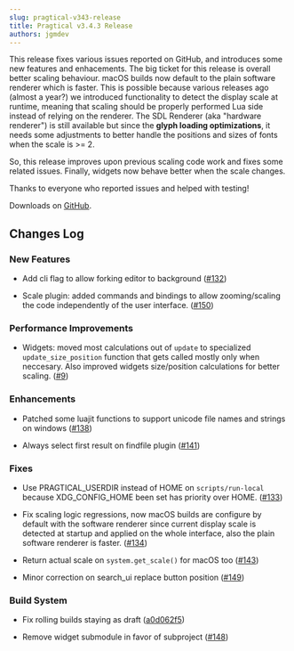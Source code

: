 ```yaml
---
slug: pragtical-v343-release
title: Pragtical v3.4.3 Release
authors: jgmdev
---
```


This release fixes various issues reported on GitHub, and introduces
some new features and enhacements. The big ticket for this release is overall
better scaling behaviour. macOS builds now default to the plain software
renderer which is faster. This is possible because various releases ago (almost
a year?) we introduced functionality to detect the display scale at runtime,
meaning that scaling should be properly performed Lua side instead of relying
on the renderer. The SDL Renderer (aka "hardware renderer") is still available
but since the **glyph loading optimizations**, it needs some adjustments to
better handle the positions and sizes of fonts when the scale is >= 2.

<!-- truncate -->

So, this release improves upon previous scaling code work and fixes some related
issues. Finally, widgets now behave better when the scale changes.

Thanks to everyone who reported issues and helped with testing!

Downloads on [GitHub](https://github.com/pragtical/pragtical/releases/tag/v3.4.3).

## Changes Log

### New Features

* Add cli flag to allow forking editor to background
  ([#132](https://github.com/pragtical/pragtical/pull/132))

* Scale plugin: added commands and bindings to allow zooming/scaling the code
  independently of the user interface.
  ([#150](https://github.com/pragtical/pragtical/pull/150))

### Performance Improvements

* Widgets: moved most calculations out of `update` to specialized
  `update_size_position` function that gets called mostly only when neccesary.
  Also improved widgets size/position calculations for better scaling.
  ([#9](https://github.com/pragtical/widget/pull/9))

### Enhancements

* Patched some luajit functions to support unicode file names
  and strings on windows
  ([#138](https://github.com/pragtical/pragtical/pull/138))

* Always select first result on findfile plugin
  ([#141](https://github.com/pragtical/pragtical/pull/141))

### Fixes

* Use PRAGTICAL_USERDIR instead of HOME on `scripts/run-local` because
  XDG_CONFIG_HOME been set has priority over HOME.
  ([#133](https://github.com/pragtical/pragtical/pull/133))

* Fix scaling logic regressions, now macOS builds are configure by default
  with the software renderer since current display scale is detected at startup
  and applied on the whole interface, also the plain software renderer is faster.
  ([#134](https://github.com/pragtical/pragtical/pull/134))

* Return actual scale on `system.get_scale()` for macOS too
  ([#143](https://github.com/pragtical/pragtical/pull/143))

* Minor correction on search_ui replace button position
  ([#149](https://github.com/pragtical/pragtical/pull/149))

### Build System

* Fix rolling builds staying as draft
  ([a0d062f5](https://github.com/pragtical/pragtical/commit/a0d062f5e9017f2f1878daf42dd197a007ff45b6))

* Remove widget submodule in favor of subproject
  ([#148](https://github.com/pragtical/pragtical/pull/148))
